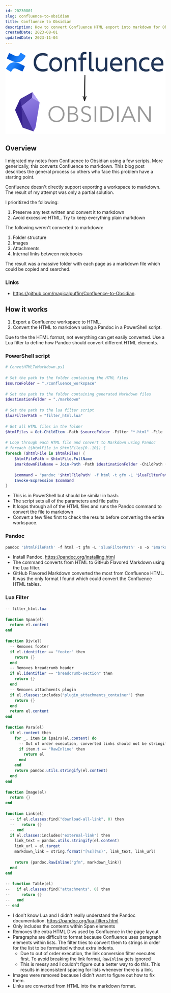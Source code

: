 ```yaml
---
id: 20230801
slug: confluence-to-obsidian
title: Confluence to Obsidian
description: How to convert Confluence HTML export into markdown for Obsidian.
createdDate: 2023-08-01
updatedDate: 2023-11-04
---
```

![confluence to obsidian](/static/content/images/blog/20230801_confluence_to_obsidian.png)
## Overview

I migrated my notes from Confluence to Obsidian using a few scripts. More generically, this converts Confluence to markdown. This blog post describes the general process so others who face this problem have a starting point.

Confluence doesn't directly support exporting a workspace to markdown. The result of my attempt was only a partial solution.

I prioritized the following:
1. Preserve any text written and convert it to markdown
2. Avoid excessive HTML. Try to keep everything plain markdown

The following weren't converted to markdown:
1. Folder structure
2. Images
3. Attachments
4. Internal links between notebooks

The result was a massive folder with each page as a markdown file which could be copied and searched.

### Links
- https://github.com/magicalpuffin/Confluence-to-Obsidian.

## How it works

1. Export a Confluence workspace to HTML. 
2. Convert the HTML to markdown using a Pandoc in a PowerShell script. 

Due to the the HTML format, not everything can get easily converted. Use a Lua filter to define how Pandoc should convert different HTML elements.

### PowerShell script

```powershell
# ConvetHTMLToMarkdown.ps1

# Set the path to the folder containing the HTML files
$sourceFolder = "./confluence_workspace"

# Set the path to the folder containing generated Markdown files
$destinationFolder = "./markdown"

# Set the path to the lua filter script
$luaFilterPath = "filter_html.lua"

# Get all HTML files in the folder
$htmlFiles = Get-ChildItem -Path $sourceFolder -Filter "*.html" -File

# Loop through each HTML file and convert to Markdown using Pandoc
# foreach ($htmlFile in $htmlFiles[0..10]) {
foreach ($htmlFile in $htmlFiles) {
    $htmlFilePath = $htmlFile.FullName
    $markdownFileName = Join-Path -Path $destinationFolder -ChildPath ([System.IO.Path]::ChangeExtension($htmlFile.Name, "md"))

    $command = "pandoc '$htmlFilePath' -f html -t gfm -L '$luaFilterPath' -s -o '$markdownFileName'"
    Invoke-Expression $command
}
```

- This is in PowerShell but should be similar in bash.
- The script sets all of the parameters and file paths
- It loops through all of the HTML files and runs the Pandoc command to convert the file to markdown
- Convert a few files first to check the results before converting the entire workspace.

### Pandoc

```powershell
pandoc '$htmlFilePath' -f html -t gfm -L '$luaFilterPath' -s -o '$markdownFileName'
```

- Install Pandoc. https://pandoc.org/installing.html
- The command converts from HTML to GitHub Flavored Markdown using the Lua filter.
- GitHub Flavored Markdown converted the most from Confluence HTML. It was the only format I found which could convert the Confluence HTML tables.

### Lua Filter

```powershell
-- filter_html.lua

function Span(el)
  return el.content
end

function Div(el)
  -- Removes footer
  if el.identifier == "footer" then
    return {}
  end
  -- Removes breadcrumb header
  if el.identifier == "breadcrumb-section" then
    return {}
  end
  -- Removes attachments plugin
  if el.classes:includes("plugin_attachments_container") then
    return {}
  end
  return el.content
end

function Para(el)
  if el.content then
    for _, item in ipairs(el.content) do
      -- Out of order execution, converted links should not be stringified
      if item.t == "RawInline" then
        return el
      end
    end
    return pandoc.utils.stringify(el.content)
  end
end

function Image(el)
  return {}
end

function Link(el)
  -- if el.classes:find("download-all-link", 0) then
  --   return {}
  -- end
  if el.classes:includes("external-link") then
    link_text = pandoc.utils.stringify(el.content)
    link_url = el.target
    markdown_link = string.format("[%s](%s)", link_text, link_url)

    return {pandoc.RawInline("gfm", markdown_link)}
  end
end

-- function Table(el)
--   if el.classes:find("attachments", 0) then
--     return {}
--   end
-- end
```

- I don't know Lua and I didn't really understand the Pandoc documentation. https://pandoc.org/lua-filters.html
- Only includes the contents within Span elements
- Removes the extra HTML Divs used by Confluence in the page layout
- Paragraphs are difficult to format because Confluence uses paragraph elements within lists. The filter tries to convert them to strings in order for the list to be formatted without extra indents.
  - Due to out of order execution, the link conversion filter executes first. To avoid breaking the link format, `RawInline` gets ignored
  - This is messy and I couldn't figure out a better way to do this. This results in inconsistent spacing for lists whenever there is a link.
- Images were removed because I didn't want to figure out how to fix them.
- Links are converted from HTML into the markdown format.
